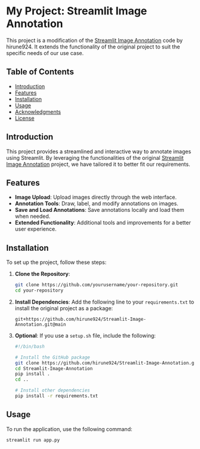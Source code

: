 # My Project: Streamlit Image Annotation

This project is a modification of the [Streamlit Image Annotation](https://github.com/hirune924/Streamlit-Image-Annotation) code by hirune924. It extends the functionality of the original project to suit the specific needs of our use case.

## Table of Contents

- [Introduction](#introduction)
- [Features](#features)
- [Installation](#installation)
- [Usage](#usage)
- [Acknowledgments](#acknowledgments)
- [License](#license)

## Introduction

This project provides a streamlined and interactive way to annotate images using Streamlit. By leveraging the functionalities of the original [Streamlit Image Annotation](https://github.com/hirune924/Streamlit-Image-Annotation) project, we have tailored it to better fit our requirements.

## Features

- **Image Upload**: Upload images directly through the web interface.
- **Annotation Tools**: Draw, label, and modify annotations on images.
- **Save and Load Annotations**: Save annotations locally and load them when needed.
- **Extended Functionality**: Additional tools and improvements for a better user experience.

## Installation

To set up the project, follow these steps:

1. **Clone the Repository**:
    ```sh
    git clone https://github.com/yourusername/your-repository.git
    cd your-repository
    ```

2. **Install Dependencies**:
    Add the following line to your `requirements.txt` to install the original project as a package:
    ```plaintext
    git+https://github.com/hirune924/Streamlit-Image-Annotation.git@main
    ```

3. **Optional**: If you use a `setup.sh` file, include the following:
    ```sh
    #!/bin/bash

    # Install the GitHub package
    git clone https://github.com/hirune924/Streamlit-Image-Annotation.git
    cd Streamlit-Image-Annotation
    pip install .
    cd ..

    # Install other dependencies
    pip install -r requirements.txt
    ```

## Usage

To run the application, use the following command:
```sh
streamlit run app.py
